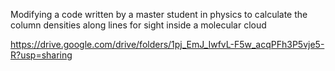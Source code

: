 Modifying a code written by a master student in physics to calculate the column densities along lines for sight inside a molecular cloud

https://drive.google.com/drive/folders/1pj_EmJ_IwfvL-F5w_acqPFh3P5vje5-R?usp=sharing
